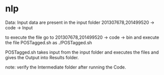 nlp
===
Data: Input data are present in the input folder 201307678,201499520 -> code -> Input

to execute the file go to 201307678,201499520 -> code -> bin and execute the file POSTagged.sh as ./POSTagged.sh

POSTagged.sh takes input from the input folder and executes the files and gives the Output into Results folder.

note: verify the Intermediate folder after running the Code.
